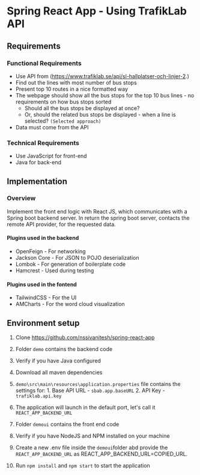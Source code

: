 # Spring React App - Using TrafikLab API

## Requirements

### Functional Requirements
* Use API from (https://www.trafiklab.se/api/sl-hallplatser-och-linjer-2.)
* Find out the lines with most number of bus stops
* Present top 10 routes in a nice formatted way
* The webpage should show all the bus stops for the top 10 bus lines - no requirements on how bus stops sorted
  * Should all the bus stops be displayed at once?
  * Or, should the related bus stops be displayed - when a line is selected? `(Selected approach)`
* Data must come from the API

### Technical Requirements
* Use JavaScript for front-end
* Java for back-end

## Implementation

### Overview
Implement the front end logic with React JS, which communicates with a Spring boot backend server. In return the spring boot server, contacts the remote API provider, for the requested data.

#### Plugins used in the backend
* OpenFeign - For networking
* Jackson Core - For JSON to POJO deserialization
* Lombok - For generation of boilerplate code
* Hamcrest - Used during testing

#### Plugins used in the fontend
* TailwindCSS - For the UI
* AMCharts - For the word cloud visualization

## Environment setup
1. Clone https://github.com/nssivanitesh/spring-react-app

2. Folder `demo` contains the backend code
  1. Verify if you have Java configured
  2. Download all maven dependencies
  3. `demo\src\main\resources\application.properties` file contains the settings for:
    1. Base API URL - `sbab.app.baseURL`
    2. API Key - `trafiklab.api.key`
  4. The application will launch in the default port, let's call it `REACT_APP_BACKEND_URL`
  
3. Folder `demoui` contains the front end code
  1. Verify if you have NodeJS and NPM installed on your machine
  2. Create a new .env file inside the `demoui`folder abd provide the `REACT_APP_BACKEND_URL` as REACT_APP_BACKEND_URL=COPIED_URL.
  3. Run `npm install` and `npm start` to start the application
